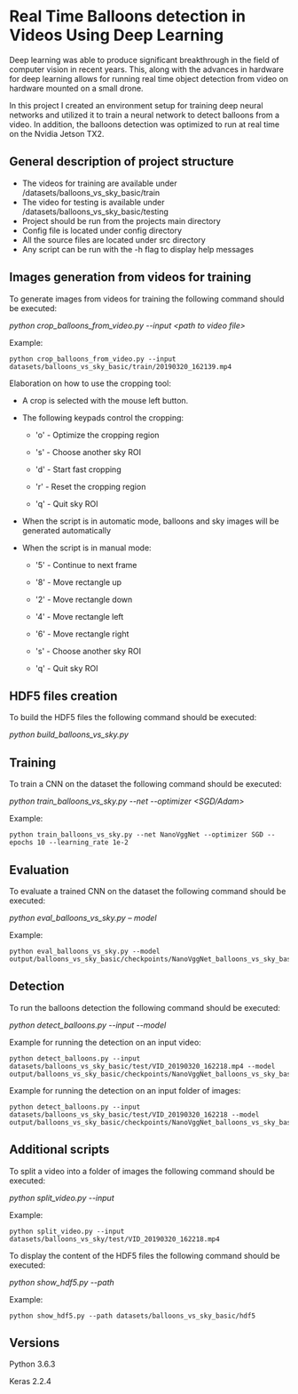 # Real Time Balloons detection in Videos Using Deep Learning

Deep learning was able to produce significant breakthrough in the field of computer vision in recent years. This, along with the advances in hardware for deep learning allows for running real time object detection from video on hardware mounted on a small drone.

In this project I created an environment setup for training deep neural networks and utilized it to train a neural network to detect balloons from a video. In addition, the balloons detection was optimized to run at real time on the Nvidia Jetson TX2.

## General description of project structure

* The videos for training are available under /datasets/balloons_vs_sky_basic/train
* The video for testing is available under /datasets/balloons_vs_sky_basic/testing
* Project should be run from the projects main directory
* Config file is located under config directory
* All the source files are located under src directory
* Any script can be run with the -h flag to display help messages

## Images generation from videos for training

To generate images from videos for training the following command should be executed:

*python crop_balloons_from_video.py --input \<path to video file\>*

Example:

```
python crop_balloons_from_video.py --input datasets/balloons_vs_sky_basic/train/20190320_162139.mp4
```

Elaboration on how to use the cropping tool:

* A crop is selected with the mouse left button.

* The following keypads control the cropping:

  * 'o' - Optimize the cropping region

  * 's' - Choose another sky ROI

  * 'd' - Start fast cropping

  * 'r' - Reset the cropping region

  * 'q' - Quit sky ROI

* When the script is in automatic mode, balloons and sky images will be generated automatically

* When the script is in manual mode:

  * '5' - Continue to next frame

  * '8' - Move rectangle up

  * '2' - Move rectangle down

  * '4' - Move rectangle left

  * '6' - Move rectangle right

  * 's' - Choose another sky ROI

  * 'q' - Quit sky ROI

## HDF5 files creation

To build the HDF5 files the following command should be executed:

*python build_balloons_vs_sky.py*

## Training

To train a CNN on the dataset the following command should be executed:

*python train_balloons_vs_sky.py --net <CNN architecture> --optimizer <SGD/Adam>*

Example:

```
python train_balloons_vs_sky.py --net NanoVggNet --optimizer SGD --epochs 10 --learning_rate 1e-2
```

## Evaluation

To evaluate a trained CNN on the dataset the following command should be executed:

*python eval_balloons_vs_sky.py – model <path to HDF5 checkpoint file>*

Example:

```
python eval_balloons_vs_sky.py --model output/balloons_vs_sky_basic/checkpoints/NanoVggNet_balloons_vs_sky_basic_epoch_10.hdf5 
```

## Detection

To run the balloons detection the following command should be executed:

*python detect_balloons.py --input <path to input video file or folder of images> --model <path to HDF5 checkpoint file>*

Example for running the detection on an input video:

```
python detect_balloons.py --input datasets/balloons_vs_sky_basic/test/VID_20190320_162218.mp4 --model output/balloons_vs_sky_basic/checkpoints/NanoVggNet_balloons_vs_sky_basic_epoch_10.hdf5
```

Example for running the detection on an input folder of images:

```
python detect_balloons.py --input datasets/balloons_vs_sky_basic/test/VID_20190320_162218 --model output/balloons_vs_sky_basic/checkpoints/NanoVggNet_balloons_vs_sky_basic_epoch_10.hdf5
```

## Additional scripts

To split a video into a folder of images the following command should be executed:

*python split_video.py --input <path to input video file>*

Example:

```
python split_video.py --input datasets/balloons_vs_sky/test/VID_20190320_162218.mp4
```

To display the content of the HDF5 files the following command should be executed:

*python show_hdf5.py --path <path to a folder which contains HDF5 files>*

Example:

```
python show_hdf5.py --path datasets/balloons_vs_sky_basic/hdf5
```

## Versions

Python 3.6.3

Keras 2.2.4


